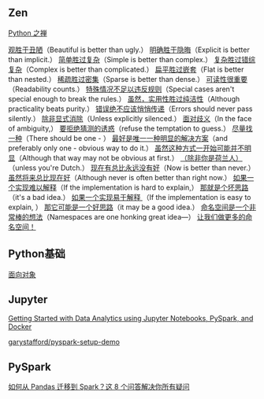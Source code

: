 ## Zen
[Python 之禅](https://linux.cn/article-13127-1.html)

[观胜于丑陋](https://linux.cn/article-11718-1.html)（Beautiful is better than ugly.）
[明确胜于隐晦](https://linux.cn/article-11718-1.html)（Explicit is better than implicit.）
[简单胜过复杂](https://linux.cn/article-11999-1.html)（Simple is better than complex.）
[复杂胜过错综复杂](https://linux.cn/article-11999-1.html)（Complex is better than complicated.）
[扁平胜过嵌套](https://linux.cn/article-12087-1.html)（Flat is better than nested.）
[稀疏胜过密集](https://linux.cn/article-12087-1.html)（Sparse is better than dense.）
[可读性很重要](https://linux.cn/article-13053-1.html)（Readability counts.）
[特殊情况不足以违反规则](https://linux.cn/article-13053-1.html)（Special cases aren't special enough to break the rules.）
[虽然，实用性胜过纯洁性](https://linux.cn/article-13053-1.html)（Although practicality beats purity.）
[错误绝不应该悄悄传递](https://linux.cn/article-13058-1.html)（Errors should never pass silently.）
[除非显式消除](https://linux.cn/article-13058-1.html)（Unless explicitly silenced.）
[面对歧义](https://linux.cn/article-13082-1.html)（In the face of ambiguity,） [要拒绝猜测的诱惑](https://linux.cn/article-13082-1.html)（refuse the temptation to guess.）
[尽量找一种](https://linux.cn/article-13082-1.html)（There should be one - ） [ 最好是唯一一种明显的解决方案](https://linux.cn/article-13082-1.html)（and preferably only one - obvious way to do it.）
[虽然这种方式一开始可能并不明显](https://linux.cn/article-13082-1.html)（Although that way may not be obvious at first.） [（除非你是荷兰人）](https://linux.cn/article-13082-1.html)（unless you're Dutch.）
[现在有总比永远没有好](https://linux.cn/article-13103-1.html)（Now is better than never.）
[虽然将来总比现在好](https://linux.cn/article-13103-1.html)（Although never is often better than right now.）
[如果一个实现难以解释](https://linux.cn/article-13116-1.html)（If the implementation is hard to explain,） [那就是个坏思路](https://linux.cn/article-13116-1.html)（it's a bad idea.）
[如果一个实现易于解释 ](https://linux.cn/article-13116-1.html)（If the implementation is easy to explain, ） [那它可能是一个好思路](https://linux.cn/article-13116-1.html)（it may be a good idea.）
[命名空间是一个非常棒的想法](https://linux.cn/article-13123-1.html)（Namespaces are one honking great idea—） [让我们做更多的命名空间！](https://linux.cn/article-13123-1.html)

## Python基础

[面向对象](https://github.com/jackfrued/Python-100-Days/blob/master/Day01-15/09.%E9%9D%A2%E5%90%91%E5%AF%B9%E8%B1%A1%E8%BF%9B%E9%98%B6.md)

## Jupyter
[Getting Started with Data Analytics using Jupyter Notebooks, PySpark, and Docker](https://towardsdatascience.com/getting-started-with-data-analytics-using-jupyter-notebooks-pyspark-and-docker-57c1aaab2408)

[garystafford/pyspark-setup-demo](https://github.com/garystafford/pyspark-setup-demo#jupyter-notebook-pyspark-demo)

## PySpark
[如何从 Pandas 迁移到 Spark？这 8 个问答解决你所有疑问](https://www.infoq.cn/article/iKL4HjTzfvdrFQmbDmLx)
